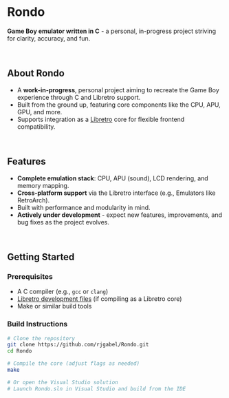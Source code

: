 # Rondo

**Game Boy emulator written in C** - a personal, in-progress project striving for clarity, accuracy, and fun.

<br>

##  About Rondo 

- A **work-in-progress**, personal project aiming to recreate the Game Boy experience through C and Libretro support.
- Built from the ground up, featuring core components like the CPU, APU, GPU, and more.
- Supports integration as a [Libretro](https://www.libretro.com/) core for flexible frontend compatibility.

<br>

##  Features

- **Complete emulation stack**: CPU, APU (sound), LCD rendering, and memory mapping.
- **Cross-platform support** via the Libretro interface (e.g., Emulators like RetroArch).
- Built with performance and modularity in mind.
- **Actively under development** - expect new features, improvements, and bug fixes as the project evolves.

<br>

##  Getting Started

### Prerequisites

- A C compiler (e.g., `gcc` or `clang`)
- [Libretro development files](https://github.com/libretro) (if compiling as a Libretro core)
- Make or similar build tools

### Build Instructions

```bash
# Clone the repository
git clone https://github.com/rjgabel/Rondo.git
cd Rondo

# Compile the core (adjust flags as needed)
make

# Or open the Visual Studio solution
# Launch Rondo.sln in Visual Studio and build from the IDE
